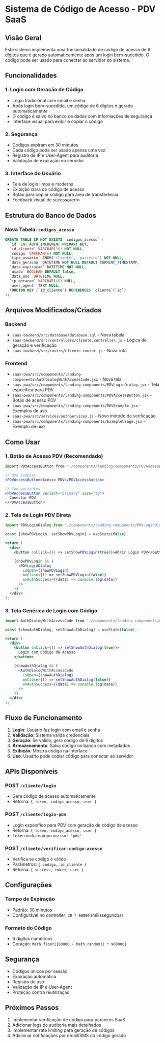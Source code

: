 # Sistema de Código de Acesso - PDV SaaS

## Visão Geral

Este sistema implementa uma funcionalidade de código de acesso de 6 dígitos que é gerado automaticamente após um login bem-sucedido. O código pode ser usado para conectar ao servidor do sistema.

## Funcionalidades

### 1. Login com Geração de Código

- Login tradicional com email e senha
- Após login bem-sucedido, um código de 6 dígitos é gerado automaticamente
- O código é salvo no banco de dados com informações de segurança
- Interface visual para exibir e copiar o código

### 2. Segurança

- Códigos expiram em 30 minutos
- Cada código pode ser usado apenas uma vez
- Registro de IP e User-Agent para auditoria
- Validação de expiração no servidor

### 3. Interface do Usuário

- Tela de login limpa e moderna
- Exibição clara do código de acesso
- Botão para copiar código para área de transferência
- Feedback visual de sucesso/erro

## Estrutura do Banco de Dados

### Nova Tabela: `codigos_acesso`

```sql
CREATE TABLE IF NOT EXISTS `codigos_acesso` (
  `id` INT AUTO_INCREMENT PRIMARY KEY,
  `id_cliente` VARCHAR(36) NOT NULL,
  `codigo` VARCHAR(6) NOT NULL,
  `tipo_usuario` ENUM('cliente', 'parceiro') NOT NULL,
  `data_geracao` DATETIME NOT NULL DEFAULT CURRENT_TIMESTAMP,
  `data_expiracao` DATETIME NOT NULL,
  `usado` BOOLEAN DEFAULT false,
  `data_uso` DATETIME NULL,
  `ip_geracao` VARCHAR(45) NULL,
  `user_agent` TEXT NULL,
  FOREIGN KEY (`id_cliente`) REFERENCES `cliente`(`id`)
);
```

## Arquivos Modificados/Criados

### Backend

- `saas-backend/src/database/database.sql` - Nova tabela
- `saas-backend/src/controllers/cliente.controller.js` - Lógica de geração e verificação
- `saas-backend/src/routes/cliente.router.js` - Nova rota

### Frontend

- `saas-pwa/src/components/landing-components/AuthDialogWithAccessCode.jsx` - Nova tela
- `saas-pwa/src/components/landing-components/PDVLoginDialog.jsx` - Tela específica para PDV
- `saas-pwa/src/components/landing-components/PDVAccessButton.jsx` - Botão de acesso PDV
- `saas-pwa/src/components/landing-components/PDVExample.jsx` - Exemplos de uso
- `saas-pwa/src/services/authServices.js` - Novo método de verificação
- `saas-pwa/src/components/landing-components/ExampleUsage.jsx` - Exemplo de uso

## Como Usar

### 1. Botão de Acesso PDV (Recomendado)

```jsx
import PDVAccessButton from "./components/landing-components/PDVAccessButton";

// Uso simples
<PDVAccessButton>Acesso PDV</PDVAccessButton>

// Com variantes
<PDVAccessButton variant="primary" size="lg">
  Conectar PDV
</PDVAccessButton>
```

### 2. Tela de Login PDV Direta

```jsx
import PDVLoginDialog from "./components/landing-components/PDVLoginDialog";

const [showPDVLogin, setShowPDVLogin] = useState(false);

return (
  <div>
    <button onClick={() => setShowPDVLogin(true)}>Abrir Login PDV</button>

    {showPDVLogin && (
      <PDVLoginDialog
        isOpen={showPDVLogin}
        onClose={() => setShowPDVLogin(false)}
        onAuthSuccess={(data) => console.log(data)}
      />
    )}
  </div>
);
```

### 3. Tela Genérica de Login com Código

```jsx
import AuthDialogWithAccessCode from "./components/landing-components/AuthDialogWithAccessCode";

const [showAuthDialog, setShowAuthDialog] = useState(false);

return (
  <div>
    <button onClick={() => setShowAuthDialog(true)}>
      Login com Código de Acesso
    </button>

    {showAuthDialog && (
      <AuthDialogWithAccessCode
        isOpen={showAuthDialog}
        onClose={() => setShowAuthDialog(false)}
        onAuthSuccess={(data) => console.log(data)}
      />
    )}
  </div>
);
```

## Fluxo de Funcionamento

1. **Login**: Usuário faz login com email e senha
2. **Validação**: Sistema valida credenciais
3. **Geração**: Se válido, gera código de 6 dígitos
4. **Armazenamento**: Salva código no banco com metadados
5. **Exibição**: Mostra código na interface
6. **Uso**: Usuário pode copiar código para conectar ao servidor

## APIs Disponíveis

### POST `/cliente/login`

- Gera código de acesso automaticamente
- Retorna: `{ token, codigo_acesso, user }`

### POST `/cliente/login-pdv`

- Login específico para PDV com geração de código de acesso
- Retorna: `{ token, codigo_acesso, user }`
- Token inclui campo `acesso: "pdv"`

### POST `/cliente/verificar-codigo-acesso`

- Verifica se código é válido
- Parâmetros: `{ codigo, id_cliente }`
- Retorna: `{ success, token, user }`

## Configurações

### Tempo de Expiração

- Padrão: 30 minutos
- Configurável no controller: `30 * 60000` (milissegundos)

### Formato do Código

- 6 dígitos numéricos
- Geração: `Math.floor(100000 + Math.random() * 900000)`

## Segurança

- Códigos únicos por sessão
- Expiração automática
- Registro de uso
- Validação de IP e User-Agent
- Proteção contra reutilização

## Próximos Passos

1. Implementar verificação de código para parceiros SaaS
2. Adicionar logs de auditoria mais detalhados
3. Implementar rate limiting para geração de códigos
4. Adicionar notificações por email/SMS do código gerado
